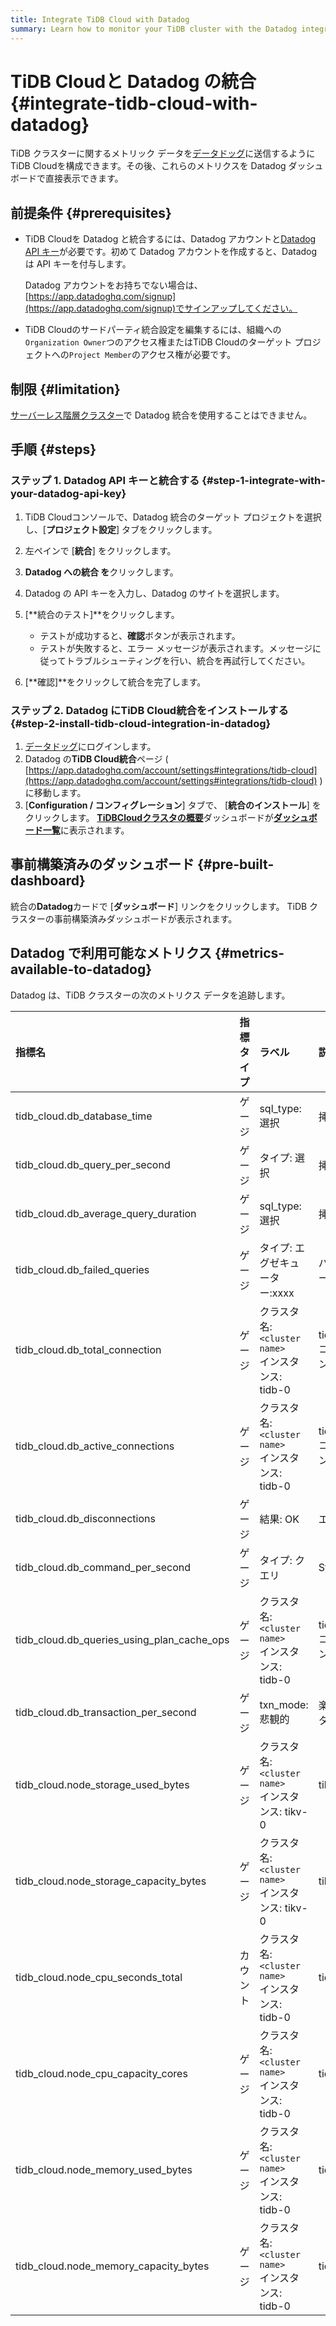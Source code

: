 ```yaml
---
title: Integrate TiDB Cloud with Datadog
summary: Learn how to monitor your TiDB cluster with the Datadog integration.
---
```


# TiDB Cloudと Datadog の統合 {#integrate-tidb-cloud-with-datadog}

TiDB クラスターに関するメトリック データを[データドッグ](https://www.datadoghq.com/)に送信するようにTiDB Cloudを構成できます。その後、これらのメトリクスを Datadog ダッシュボードで直接表示できます。

## 前提条件 {#prerequisites}

-   TiDB Cloudを Datadog と統合するには、Datadog アカウントと[Datadog API キー](https://app.datadoghq.com/organization-settings/api-keys)が必要です。初めて Datadog アカウントを作成すると、Datadog は API キーを付与します。

    Datadog アカウントをお持ちでない場合は、 [https://app.datadoghq.com/signup](https://app.datadoghq.com/signup)でサインアップしてください。

-   TiDB Cloudのサードパーティ統合設定を編集するには、組織への`Organization Owner`つのアクセス権またはTiDB Cloudのターゲット プロジェクトへの`Project Member`のアクセス権が必要です。

## 制限 {#limitation}

[サーバーレス階層クラスター](/tidb-cloud/select-cluster-tier.md#serverless-tier-beta)で Datadog 統合を使用することはできません。

## 手順 {#steps}

### ステップ 1. Datadog API キーと統合する {#step-1-integrate-with-your-datadog-api-key}

1.  TiDB Cloudコンソールで、Datadog 統合のターゲット プロジェクトを選択し、[**プロジェクト設定**] タブをクリックします。

2.  左ペインで [**統合**] をクリックします。

3.  **Datadog への統合 を**クリックします。

4.  Datadog の API キーを入力し、Datadog のサイトを選択します。

5.  [**統合のテスト]**をクリックします。

    -   テストが成功すると、**確認**ボタンが表示されます。
    -   テストが失敗すると、エラー メッセージが表示されます。メッセージに従ってトラブルシューティングを行い、統合を再試行してください。

6.  [**確認]**をクリックして統合を完了します。

### ステップ 2. Datadog にTiDB Cloud統合をインストールする {#step-2-install-tidb-cloud-integration-in-datadog}

1.  [データドッグ](https://app.datadoghq.com)にログインします。
2.  Datadog の**TiDB Cloud統合**ページ ( [https://app.datadoghq.com/account/settings#integrations/tidb-cloud](https://app.datadoghq.com/account/settings#integrations/tidb-cloud) ) に移動します。
3.  [**Configuration / コンフィグレーション**] タブで、 [<strong>統合のインストール</strong>] をクリックします。 [**TiDBCloudクラスタの概要**](https://app.datadoghq.com/dash/integration/30586/tidbcloud-cluster-overview)ダッシュボードが[**ダッシュボード一覧**](https://app.datadoghq.com/dashboard/lists)に表示されます。

## 事前構築済みのダッシュボード {#pre-built-dashboard}

統合の**Datadog**カードで [<strong>ダッシュボード</strong>] リンクをクリックします。 TiDB クラスターの事前構築済みダッシュボードが表示されます。

## Datadog で利用可能なメトリクス {#metrics-available-to-datadog}

Datadog は、TiDB クラスターの次のメトリクス データを追跡します。

| 指標名                                        | 指標タイプ | ラベル                                                                                                               | 説明                                                                                                  |
| :----------------------------------------- | :---- | :---------------------------------------------------------------------------------------------------------------- | :-------------------------------------------------------------------------------------------------- |
| tidb_cloud.db_database_time                | ゲージ   | sql_type: 選択|挿入|...<br/>クラスタ名: `<cluster name>`<br/>インスタンス: tidb-0|tidb-1…<br/>コンポーネント: `tidb`                    | すべてのプロセスの CPU 時間と非アイドル待機時間を含む、TiDB で実行されているすべての SQL ステートメントによって消費された 1 秒あたりの合計時間。                   |
| tidb_cloud.db_query_per_second             | ゲージ   | タイプ: 選択|挿入|...<br/>クラスタ名: `<cluster name>`<br/>インスタンス: tidb-0|tidb-1…<br/>コンポーネント: `tidb`                         | SELECT、INSERT、UPDATE、およびその他のタイプのステートメントに従ってカウントされる、すべての TiDB インスタンスで 1 秒あたりに実行される SQL ステートメントの数。    |
| tidb_cloud.db_average_query_duration       | ゲージ   | sql_type: 選択|挿入|...<br/>クラスタ名: `<cluster name>`<br/>インスタンス: tidb-0|tidb-1…<br/>コンポーネント: `tidb`                    | クライアントのネットワーク要求が TiDB に送信されてから、TiDB が要求を実行した後に要求がクライアントに返されるまでの時間。                                  |
| tidb_cloud.db_failed_queries               | ゲージ   | タイプ: エグゼキューター:xxxx|パーサー:xxxx|...<br/>クラスタ名: `<cluster name>`<br/>インスタンス: tidb-0|tidb-1…<br/>コンポーネント: `tidb`       | 各 TiDB インスタンスで 1 秒あたりに発生した SQL 実行エラーに基づく、エラーの種類 (構文エラーや主キーの競合など) の統計。                               |
| tidb_cloud.db_total_connection             | ゲージ   | クラスタ名: `<cluster name>`<br/>インスタンス: tidb-0|tidb-1…<br/>コンポーネント: `tidb`                                            | TiDBサーバーの現在の接続数。                                                                                    |
| tidb_cloud.db_active_connections           | ゲージ   | クラスタ名: `<cluster name>`<br/>インスタンス: tidb-0|tidb-1…<br/>コンポーネント: `tidb`                                            | アクティブな接続の数。                                                                                         |
| tidb_cloud.db_disconnections               | ゲージ   | 結果: OK|エラー|不明<br/>クラスタ名: `<cluster name>`<br/>インスタンス: tidb-0|tidb-1…<br/>コンポーネント: `tidb`                          | 切断されたクライアントの数。                                                                                      |
| tidb_cloud.db_command_per_second           | ゲージ   | タイプ: クエリ|StmtPrepare|...<br/>クラスタ名: `<cluster name>`<br/>インスタンス: tidb-0|tidb-1…<br/>コンポーネント: `tidb`               | コマンド実行結果の成否で分類した、1秒間にTiDBが処理したコマンド数。                                                                |
| tidb_cloud.db_queries_using_plan_cache_ops | ゲージ   | クラスタ名: `<cluster name>`<br/>インスタンス: tidb-0|tidb-1…<br/>コンポーネント: `tidb`                                            | 1 秒あたり[プラン キャッシュ](/sql-prepared-plan-cache.md)件を使用したクエリの統計。実行プラン キャッシュは、プリペアドステートメントコマンドのみをサポートします。 |
| tidb_cloud.db_transaction_per_second       | ゲージ   | txn_mode: 悲観的|楽観的<br/>タイプ: 中止|コミット|...<br/>クラスタ名: `<cluster name>`<br/>インスタンス: tidb-0|tidb-1…<br/>コンポーネント: `tidb` | 1 秒あたりに実行されたトランザクションの数。                                                                             |
| tidb_cloud.node_storage_used_bytes         | ゲージ   | クラスタ名: `<cluster name>`<br/>インスタンス: tikv-0|tikv-1…|tiflash-0|tiflash-1…<br/>コンポーネント: tikv|tiflash                 | TiKV/TiFlash ノードのディスク使用量 (バイト単位)。                                                                   |
| tidb_cloud.node_storage_capacity_bytes     | ゲージ   | クラスタ名: `<cluster name>`<br/>インスタンス: tikv-0|tikv-1…|tiflash-0|tiflash-1…<br/>コンポーネント: tikv|tiflash                 | TiKV/TiFlash ノードのディスク容量 (バイト単位)。                                                                    |
| tidb_cloud.node_cpu_seconds_total          | カウント  | クラスタ名: `<cluster name>`<br/>インスタンス: tidb-0|tidb-1…|tikv-0…|tiflash-0…<br/>コンポーネント: tidb|tikv|tiflash              | TiDB/TiKV/TiFlash ノードの CPU 使用率。                                                                     |
| tidb_cloud.node_cpu_capacity_cores         | ゲージ   | クラスタ名: `<cluster name>`<br/>インスタンス: tidb-0|tidb-1…|tikv-0…|tiflash-0…<br/>コンポーネント: tidb|tikv|tiflash              | TiDB/TiKV/TiFlash ノードの CPU コアの制限。                                                                   |
| tidb_cloud.node_memory_used_bytes          | ゲージ   | クラスタ名: `<cluster name>`<br/>インスタンス: tidb-0|tidb-1…|tikv-0…|tiflash-0…<br/>コンポーネント: tidb|tikv|tiflash              | TiDB/TiKV/TiFlash ノードの使用メモリ (バイト単位)。                                                                |
| tidb_cloud.node_memory_capacity_bytes      | ゲージ   | クラスタ名: `<cluster name>`<br/>インスタンス: tidb-0|tidb-1…|tikv-0…|tiflash-0…<br/>コンポーネント: tidb|tikv|tiflash              | TiDB/TiKV/TiFlash ノードのメモリ容量 (バイト単位)。                                                                |
